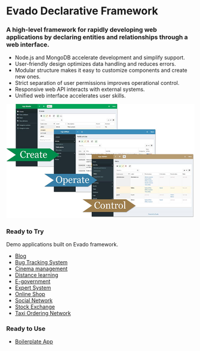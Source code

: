 # Evado Declarative Framework

### A high-level framework for rapidly developing web applications by declaring entities and relationships through a web interface.

- Node.js and MongoDB accelerate development and simplify support.
- User-friendly design optimizes data handling and reduces errors.
- Modular structure makes it easy to customize components and create new ones.
- Strict separation of user permissions improves operational control.
- Responsive web API interacts with external systems.
- Unified web interface accelerates user skills.

![Evado Declarative Framework](https://github.com/mkhorin/evado/blob/master/doc/evado-framework-steps.jpg)

### Ready to Try

Demo applications built on Evado framework.

- [Blog](https://github.com/mkhorin/evado-app-blog)
- [Bug Tracking System](https://github.com/mkhorin/evado-app-bugs)
- [Cinema management](https://github.com/mkhorin/evado-app-cinema)
- [Distance learning](https://github.com/mkhorin/evado-app-elearning)
- [E-government](https://github.com/mkhorin/evado-app-egov)
- [Expert System](https://github.com/mkhorin/evado-app-expert)
- [Online Shop](https://github.com/mkhorin/evado-app-shop)
- [Social Network](https://github.com/mkhorin/evado-app-social)
- [Stock Exchange](https://github.com/mkhorin/evado-app-exchange)
- [Taxi Ordering Network](https://github.com/mkhorin/evado-app-taxi)

### Ready to Use

- [Boilerplate App](https://github.com/mkhorin/evado-app-boilerplate)